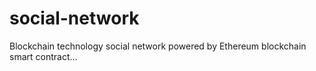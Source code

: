 # social-network
Blockchain technology social network powered by Ethereum blockchain smart contract...

